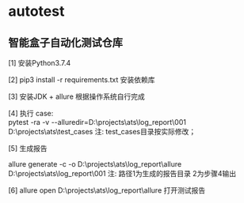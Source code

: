 # autotest
## 智能盒子自动化测试仓库
[1] 安装Python3.7.4  

[2] pip3 install -r requirements.txt 安装依赖库  

[3] 安装JDK + allure  根据操作系统自行完成  

[4] 执行 case:  
pytest -ra -v --alluredir=D:\projects\ats\log_report\001 D:\projects\ats\test_cases
注: test_cases目录按实际修改；  


[5] 生成报告  

allure generate -c -o   D:\projects\ats\log_report\allure   D:\projects\ats\log_report\001
注: 路径1为生成的报告目录  2为步骤4输出  


[6] allure open  D:\projects\ats\log_report\allure 打开测试报告  


